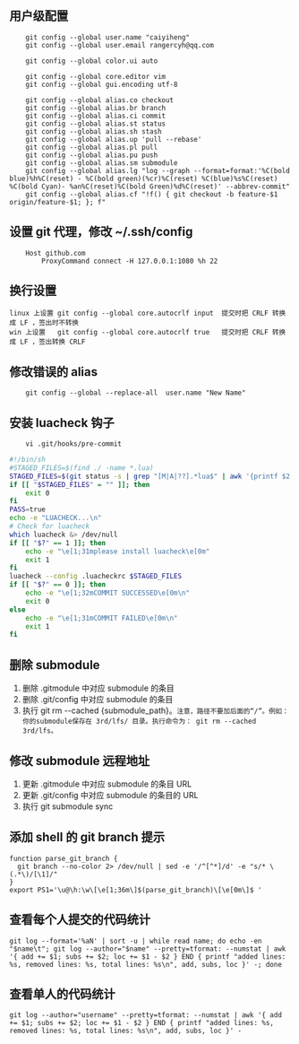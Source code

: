 ## 用户级配置
```
    git config --global user.name "caiyiheng"
    git config --global user.email rangercyh@qq.com

    git config --global color.ui auto

    git config --global core.editor vim
    git config --global gui.encoding utf-8

    git config --global alias.co checkout
    git config --global alias.br branch
    git config --global alias.ci commit
    git config --global alias.st status
    git config --global alias.sh stash
    git config --global alias.up 'pull --rebase'
    git config --global alias.pl pull
    git config --global alias.pu push
    git config --global alias.sm submodule
    git config --global alias.lg "log --graph --format=format:'%C(bold blue)%h%C(reset) - %C(bold green)(%cr)%C(reset) %C(blue)%s%C(reset) %C(bold Cyan)- %an%C(reset)%C(bold Green)%d%C(reset)' --abbrev-commit"
    git config --global alias.cf "!f() { git checkout -b feature-$1 origin/feature-$1; }; f"

```
## 设置 git 代理，修改 ~/.ssh/config
```
    Host github.com
        ProxyCommand connect -H 127.0.0.1:1080 %h 22
```
## 换行设置
    linux 上设置 git config --global core.autocrlf input  提交时把 CRLF 转换成 LF ，签出时不转换
    win 上设置   git config --global core.autocrlf true   提交时把 CRLF 转换成 LF ，签出转换 CRLF

## 修改错误的 alias
```
    git config --global --replace-all  user.name "New Name"
```
## 安装 luacheck 钩子
```
    vi .git/hooks/pre-commit
```
```bash
#!/bin/sh
#STAGED_FILES=$(find ./ -name *.lua)
STAGED_FILES=$(git status -s | grep "[M|A|??].*lua$" | awk '{printf $2 "\n"}')
if [[ "$STAGED_FILES" = "" ]]; then
    exit 0
fi
PASS=true
echo -e "LUACHECK...\n"
# Check for luacheck
which luacheck &> /dev/null
if [[ "$?" == 1 ]]; then
    echo -e "\e[1;31mplease install luacheck\e[0m"
    exit 1
fi
luacheck --config .luacheckrc $STAGED_FILES
if [[ "$?" == 0 ]]; then
    echo -e "\e[1;32mCOMMIT SUCCESSED\e[0m\n"
    exit 0
else
    echo -e "\e[1;31mCOMMIT FAILED\e[0m\n"
    exit 1
fi
```

## 删除 submodule
1. 删除 .gitmodule 中对应 submodule 的条目
2. 删除 .git/config 中对应 submodule 的条目
3. 执行 git rm --cached {submodule_path}。`注意，路径不要加后面的“/”。例如：你的submodule保存在 3rd/lfs/ 目录。执行命令为： git rm --cached 3rd/lfs。`

## 修改 submodule 远程地址
1. 更新 .gitmodule 中对应 submodule 的条目 URL
2. 更新 .git/config 中对应 submodule 的条目的 URL
3. 执行 git submodule sync

## 添加 shell 的 git branch 提示
```
function parse_git_branch {
  git branch --no-color 2> /dev/null | sed -e '/^[^*]/d' -e "s/* \(.*\)/[\1]/"
}
export PS1='\u@\h:\w\[\e[1;36m\]$(parse_git_branch)\[\e[0m\]$ '
```

## 查看每个人提交的代码统计
```
git log --format='%aN' | sort -u | while read name; do echo -en "$name\t"; git log --author="$name" --pretty=tformat: --numstat | awk '{ add += $1; subs += $2; loc += $1 - $2 } END { printf "added lines: %s, removed lines: %s, total lines: %s\n", add, subs, loc }' -; done
```

## 查看单人的代码统计
```
git log --author="username" --pretty=tformat: --numstat | awk '{ add += $1; subs += $2; loc += $1 - $2 } END { printf "added lines: %s, removed lines: %s, total lines: %s\n", add, subs, loc }' -
```
